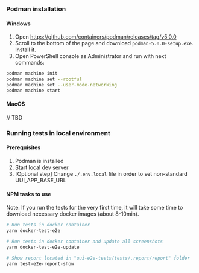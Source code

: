 ### Podman installation
#### Windows
1. Open https://github.com/containers/podman/releases/tag/v5.0.0
2. Scroll to the bottom of the page and download ```podman-5.0.0-setup.exe```. Install it.
3. Open PowerShell console as Administrator and run with next commands:
```bash
podman machine init
podman machine set --rootful
podman machine set --user-mode-networking
podman machine start
```

#### MacOS
// TBD

### Running tests in local environment
#### Prerequisites
1. Podman is installed
2. Start local dev server
3. [Optional step] Change ```./.env.local``` file in order to set non-standard UUI_APP_BASE_URL

#### NPM tasks to use
Note: If you run the tests for the very first time, it will take some time to download necessary docker images (about 8-10min).
```bash
# Run tests in docker container
yarn docker-test-e2e

# Run tests in docker container and update all screenshots
yarn docker-test-e2e-update

# Show report located in "uui-e2e-tests/tests/.report/report" folder
yarn test-e2e-report-show
```
